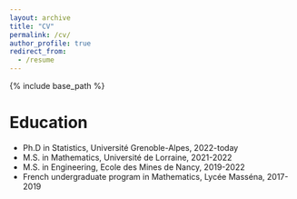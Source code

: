 ```yaml
---
layout: archive
title: "CV"
permalink: /cv/
author_profile: true
redirect_from:
  - /resume
---
```


{% include base_path %}

Education
======
* Ph.D in Statistics, Université Grenoble-Alpes, 2022-today
* M.S. in Mathematics, Université de Lorraine, 2021-2022
* M.S. in Engineering, Ecole des Mines de Nancy, 2019-2022
* French undergraduate program in Mathematics, Lycée Masséna, 2017-2019

